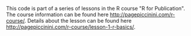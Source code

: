 This code is part of a series of lessons in the R course "R for Publication". The course information can be found here http://pagepiccinini.com/r-course/. Details about the lesson can be found here http://pagepiccinini.com/r-course/lesson-1-r-basics/.
